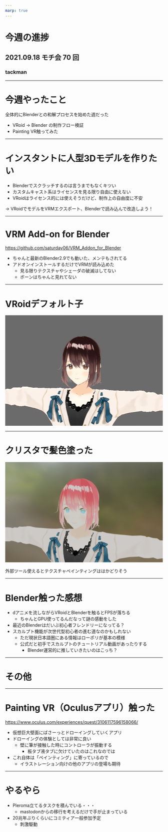 ```yaml
---
marp: true
---
```


# 今週の進捗

## 2021.09.18 モチ会 70 回

### tackman

---

# 今週やったこと

全体的にBlenderとの和解プロセスを始めた週だった

- VRoid -> Blender の制作フロー検証
- Painting VR触ってみた

---

# インスタントに人型3Dモデルを作りたい

- Blenderでスクラッチするのは言うまでもなくキツい
- カスタムキャスト系はライセンスを見る限り自由に使えない
- VRoidはライセンス的には使えそうだけど、制作上の自由度に不安

→ VRoidでモデルをVRMエクスポート、Blenderで読み込んで改造しよう！

---

# VRM Add-on for Blender

https://github.com/saturday06/VRM_Addon_for_Blender

- ちゃんと最新のBlender2.9でも動いた、メンテもされてる
- アドオンインストールするだけでVRMが読み込めた
  - 見る限りテクスチャやシェーダの破滅はしてない
  - ボーンはちゃんと見れてない

---

# VRoidデフォルト子

![height:550px](vroiddefault.png)

---

# クリスタで髪色塗った

![height:550px](pinkhead.png)

外部ツール使えるとテクスチャペインティングははかどりそう

---

# Blender触った感想

- dアニメを流しながらVRoidとBlenderを触るとFPSが落ちる
  - ちゃんとGPU使ってるんだなって謎の感動をした
- 最近のBlenderはだいぶ初心者フレンドリーになってる？
- スカルプト機能が次世代型初心者の進む道なのかもしれない
  - ただ現状日本語圏にある情報はローポリが基本の模様
  - 公式だと初手でスカルプトのチュートリアル動画があったりする
    - Blender運営的に推していきたいのはこっち？

---

# その他

---

# Painting VR（Oculusアプリ）触った

https://www.oculus.com/experiences/quest/3106117596158066/

- 仮想巨大壁面にばさーっとドローイングしていくアプリ
- ドローイングの体験としては非常に良い
  - 壁に筆が接触した時にコントローラが振動する
    - 板タブ液タブに欠けていたのはこれなのでは
- これ自体は「ペインティング」に寄っているので
  - イラストレーション向けの他のアプリの登場も期待

---

# やるやら

- Pleroma立てるタスクを積んでいる・・・
  - mastodonからの移行を考えるだけで手が止まっている
- 20兆年ぶりくらいにコミティア一般参加予定
  - 刺激駆動

